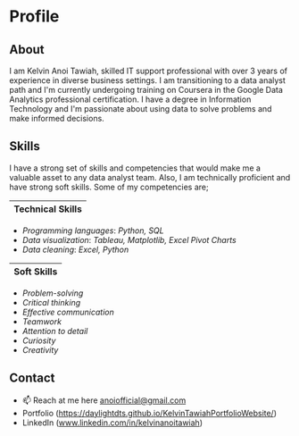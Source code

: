 # Profile
## About
I am Kelvin Anoi Tawiah, skilled IT support professional with over 3 years of experience in diverse business settings. I am transitioning to a data analyst path and I'm currently undergoing training on Coursera in the Google Data Analytics professional certification. I have a degree in Information Technology and I'm passionate about using data to solve problems and make informed decisions.


 ## Skills
 I have a strong set of skills and competencies that would make me a valuable asset to any data analyst team. Also, I am technically proficient and have strong soft skills. 
 Some of my competencies are;
 
 |Technical Skills|
 |:------|
- _Programming languages_: _Python, SQL_
- _Data visualization_: _Tableau, Matplotlib, Excel Pivot Charts_
- _Data cleaning_: _Excel, Python_

 |Soft Skills|
 |:------|
- _Problem-solving_
- _Critical thinking_
- _Effective communication_
- _Teamwork_
- _Attention to detail_
- _Curiosity_
- _Creativity_


## Contact

- 📫 Reach at me here anoiofficial@gmail.com
- Portfolio (https://daylightdts.github.io/KelvinTawiahPortfolioWebsite/)
- LinkedIn (www.linkedin.com/in/kelvinanoitawiah)
